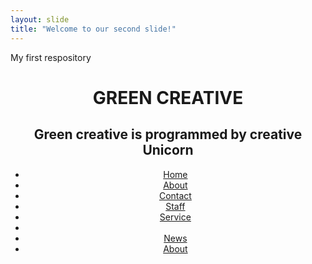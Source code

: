 ```yaml
---
layout: slide
title: "Welcome to our second slide!"
---
```

My first respository
<header>

<h1>GREEN CREATIVE</h1>
<h2> Green creative is programmed by creative Unicorn</h2>

 <ul>
  <li><a class="active" href="#home">Home</a></li>
  <li><a href="#news">About</a></li>
  <li><a href="#contact">Contact</a></li>
  <li><a href="#about">Staff</a></li>
  <li><a href="#about">Service</a></li><li>
  <li><a href="#about">News</a></li>
  <li><a href="#about">About</a></li>
</ul>
